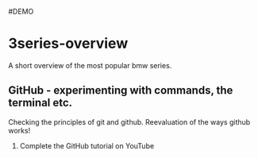 #DEMO

# 3series-overview
A short overview of the most popular bmw series.

## GitHub - experimenting with commands, the terminal etc. 

Checking the principles of git and github. 
Reevaluation of the ways github works!

1. Complete the GitHub tutorial on YouTube